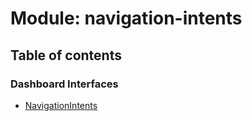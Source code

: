 # Module: navigation-intents

## Table of contents

### Dashboard Interfaces

- [NavigationIntents](../interfaces/navigation_intents.NavigationIntents.md)
